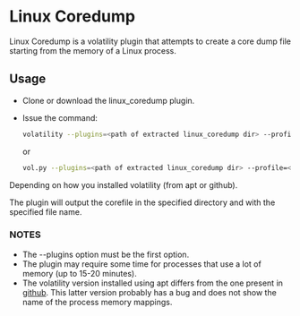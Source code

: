 # Linux Coredump
Linux Coredump is a volatility plugin that attempts to create a core dump file starting from the memory of a Linux process.

## Usage
* Clone or download the linux\_coredump plugin.
* Issue the command:

    ```bash
    volatility --plugins=<path of extracted linux_coredump dir> --profile=<memory profile> -f <memory dump> linux_coredump --pid <process pid> --dump-dir <output dir> --output-file <output file>
    ```
    or
    ```bash
    vol.py --plugins=<path of extracted linux_coredump dir> --profile=<memory profile> -f <memory dump> linux_coredump --pid <process pid> --dump-dir <output dir> --output-file <output file>
    ```
Depending on how you installed volatility (from apt or github).

The plugin will output the corefile in the specified directory and with the specified file name.


### NOTES
* The --plugins option must be the first option.
* The plugin may require some time for processes that use a lot of memory (up to 15-20 minutes).
* The volatility version installed using apt differs from the one present in [github](https://github.com/volatilityfoundation/volatility). This latter version probably has a bug and does not show the name of the process memory mappings.
